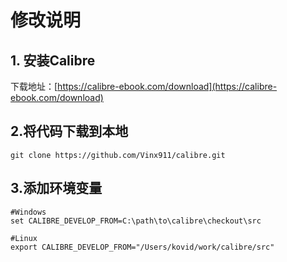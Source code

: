 # 修改说明

## 1. 安装Calibre

下载地址：[https://calibre-ebook.com/download](https://calibre-ebook.com/download)

## 2.将代码下载到本地

```shell
git clone https://github.com/Vinx911/calibre.git
```

## 3.添加环境变量

```shell
#Windows
set CALIBRE_DEVELOP_FROM=C:\path\to\calibre\checkout\src

#Linux
export CALIBRE_DEVELOP_FROM="/Users/kovid/work/calibre/src"
```

